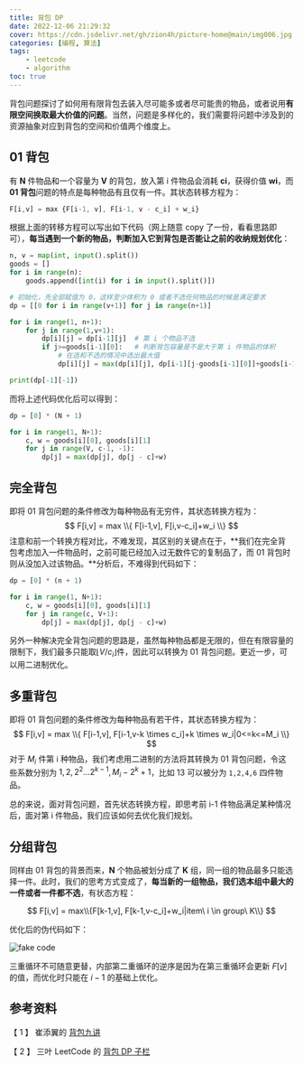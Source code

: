 ```yaml
---
title: 背包 DP
date: 2022-12-06 21:29:32
cover: https://cdn.jsdelivr.net/gh/zion4h/picture-home@main/img006.jpg
categories: [编程, 算法]
tags: 
    - leetcode 
    - algorithm
toc: true
---
```

背包问题探讨了如何用有限背包去装入尽可能多或者尽可能贵的物品，或者说用**有限空间换取最大价值的问题**。当然，问题是多样化的，我们需要将问题中涉及到的资源抽象对应到背包的空间和价值两个维度上。
<!--more-->

## 01 背包

有 **N** 件物品和一个容量为 **V** 的背包，放入第 i 件物品会消耗 **ci**，获得价值 **wi**，而 **01 背包**问题的特点是每种物品有且仅有一件。其状态转移方程为：

```javascript
F[i,v] = max {F[i-1, v], F[i-1, v - c_i] + w_i}
```

根据上面的转移方程可以写出如下代码（网上随意 copy 了一份，看看思路即可），**每当遇到一个新的物品，判断加入它到背包是否能让之前的收纳规划优化**：

```python
n, v = map(int, input().split())
goods = []
for i in range(n):
    goods.append([int(i) for i in input().split()])

# 初始化，先全部赋值为 0，这样至少体积为 0 或者不选任何物品的时候是满足要求  
dp = [[0 for i in range(v+1)] for j in range(n+1)]

for i in range(1, n+1):
    for j in range(1,v+1):
        dp[i][j] = dp[i-1][j]  # 第 i 个物品不选
        if j>=goods[i-1][0]:   # 判断背包容量是不是大于第 i 件物品的体积
            # 在选和不选的情况中选出最大值
            dp[i][j] = max(dp[i][j], dp[i-1][j-goods[i-1][0]]+goods[i-1][1])

print(dp[-1][-1])
```

而将上述代码优化后可以得到：

```python
dp = [0] * (N + 1)

for i in range(1, N+1):
    c, w = goods[i][0], goods[i][1]
    for j in range(V, c-1, -1):
        dp[j] = max(dp[j], dp[j - c]+w)
```

## 完全背包

即将 01 背包问题的条件修改为每种物品有无穷件，其状态转换方程为：
$$
F[i,v] = max \\{ F[i-1,v], F[i,v-c_i]+w_i \\}
$$
注意和前一个转换方程对比，不难发现，其区别的关键点在于，**我们在完全背包考虑加入一件物品时，之前可能已经加入过无数件它的复制品了，而 01 背包时则从没加入过该物品。**分析后，不难得到代码如下：

```python
dp = [0] * (n + 1)

for i in range(1, N+1):
    c, w = goods[i][0], goods[i][1]
    for j in range(c, V+1):
        dp[j] = max(dp[j], dp[j - c]+w)
```

另外一种解决完全背包问题的思路是，虽然每种物品都是无限的，但在有限容量的限制下，我们最多只能取$\lfloor V/c_i \rfloor$件，因此可以转换为 01 背包问题。更近一步，可以用二进制优化。

## 多重背包

即将 01 背包问题的条件修改为每种物品有若干件，其状态转换方程为：
$$
F[i,v] = max \\{ F[i-1,v], F[i-1,v-k \times c_i]+k \times w_i|0<=k<=M_i \\}
$$
对于 $M_i$ 件第 i 种物品，我们考虑用二进制的方法将其转换为 01 背包问题，令这些系数分别为 $1,2,2^2 ...2^{k-1},M_i−2^k+1$，比如 13 可以被分为 `1,2,4,6` 四件物品。

总的来说，面对背包问题，首先状态转换方程，即思考前 i-1 件物品满足某种情况后，面对第 i 件物品，我们应该如何去优化我们规划。

## 分组背包

同样由 01 背包的背景而来，**N** 个物品被划分成了 **K** 组，同一组的物品最多只能选择一件。此时，我们的思考方式变成了，**每当新的一组物品，我们选本组中最大的一件或者一件都不选**，有状态方程：

$$
F[i,v] = max\\{F[k-1,v], F[k-1,v-c_i]+w_i|item\ i \in group\ K\\}
$$

优化后的伪代码如下：

![fake code](https://cdn.jsdelivr.net/gh/zion4h/picture-home@main/dp-pack-fake-code.png)

三重循环不可随意更替，内部第二重循环的逆序是因为在第三重循环会更新 $F[v]$ 的值，而优化时只能在 $i-1$ 的基础上优化。

## 参考资料

【 1 】 崔添翼的 [背包九讲](https://github.com/tianyicui/pack/blob/master/V2.pdf)

【 2 】 三叶 LeetCode 的 [背包 DP 子栏](https://github.com/SharingSource/LogicStack-LeetCode/wiki/背包-DP)
